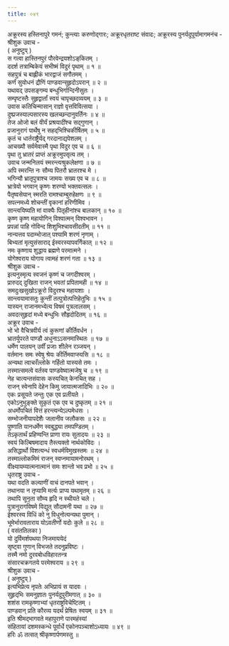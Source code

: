 ```yaml
---
title: ०४९
---
```

अक्रूरस्य हस्तिनापुरे गमनं; कुन्त्याः करुणोद्‌गारः; अक्रूरधृतराष्ट संवादः; अक्रूरस्य पुनर्यदुपूर्यामागमनंच -  
श्रीशुक उवाच -  
( अनुष्टुप् )  
स गत्वा हास्तिनपुरं पौरवेन्द्रयशोऽङ्‌कितम् ।  
ददर्श तत्राम्बिकेयं सभीष्मं विदुरं पृथाम् ॥ १ ॥  
सहपुत्रं च बाह्लीकं भारद्वाजं सगौतमम् ।  
कर्णं सुयोधनं द्रौणिं पाण्डवान्सुहृदोऽपरान् ॥ २ ॥  
यथावद् उपसङ्‌गम्य बन्धुभिर्गान्दिनीसुतः ।  
सम्पृष्टस्तैः सुहृद्वार्तां स्वयं चापृच्छदव्ययम् ॥ ३ ॥  
उवास कतिचिन्मासान् राज्ञो वृत्तविवित्सया ।  
दुष्प्रजस्याल्पसारस्य खलच्छन्दानुवर्तिनः ॥ ४ ॥  
तेज ओजो बलं वीर्यं प्रश्रयादींश्च सद्‍गुणान् ।  
प्रजानुरागं पार्थेषु न सहद्‌भिश्चिकीर्षितम् ॥ ५ ॥  
कृतं च धार्तराष्ट्रैर्यद् गरदानाद्यपेशलम् ।  
आचख्यौ सर्वमेवास्मै पृथा विदुर एव च ॥ ६ ॥  
पृथा तु भ्रातरं प्राप्तं अक्रूरमुपसृत्य तम् ।  
उवाच जन्मनिलयं स्मरन्त्यश्रुकलेक्षणा ॥ ७ ॥  
अपि स्मरन्ति नः सौम्य पितरौ भ्रातरश्च मे ।  
भगिन्यौ भ्रातृपुत्राश्च जामयः सख्य एव च ॥ ८ ॥  
भ्रात्रेयो भगवान् कृष्णः शरण्यो भक्तवत्सलः ।  
पैतृष्वसेयान् स्मरति रामश्चाम्बुरुहेक्षणः ॥ ९ ॥  
सपत्‍नमध्ये शोचन्तीं वृकानां हरिणीमिव ।  
सान्त्वयिष्यति मां वाक्यैः पितृहीनांश्च बालकान् ॥ १० ॥  
कृष्ण कृष्ण महायोगिन् विश्वात्मन् विश्वभावन ।  
प्रपन्नां पाहि गोविन्द शिशुभिश्चावसीदतीम् ॥ ११ ॥  
नान्यत्तव पदाम्भोजात् पश्यामि शरणं नृणाम् ।  
बिभ्यतां मृत्युसंसाराद् ईस्वरस्यापवर्गिकात् ॥ १२ ॥  
नमः कृष्णाय शुद्धाय ब्रह्मणे परमात्मने ।  
योगेश्वराय योगाय त्वामहं शरणं गता ॥ १३ ॥  
श्रीशुक उवाच -  
इत्यनुस्मृत्य स्वजनं कृष्णं च जगदीश्वरम् ।  
प्रारुदद् दुखिता राजन् भवतां प्रपितामही ॥ १४ ॥  
समदुःखसुखोऽक्रूरो विदुरश्च महायशाः ।  
सान्त्वयामासतुः कुन्तीं तत्पुत्रोत्पत्तिहेतुभिः ॥ १५ ॥  
यास्यन् राजानमभ्येत्य विषमं पुत्रलालसम् ।  
अवदत्सुहृदां मध्ये बन्धुभिः सौहृदोदितम् ॥ १६ ॥  
अक्रूर उवाच -  
भो भो वैचित्रवीर्य त्वं कुरूणां कीर्तिवर्धन ।  
भ्रातर्युपरते पाण्डौ अधुनाऽऽसनमास्थितः ॥ १७ ॥  
धर्मेण पालयन् उर्वीं प्रजाः शीलेन रञ्जयन् ।  
वर्तमानः समः स्वेषु श्रेयः कीर्तिमवाप्स्यसि ॥ १८ ॥  
अन्यथा त्वाचरँल्लोके गर्हितो यास्यसे तमः ।  
तस्मात्समत्वे वर्तस्व पाण्डवेष्वात्मजेषु च ॥ १९ ॥  
नेह चात्यन्तसंवासः कस्यचित् केनचित् सह ।  
राजन् स्वेनापि देहेन किमु जायात्मजादिभिः ॥ २० ॥  
एकः प्रसूयते जन्तुः एक एव प्रलीयते ।  
एकोऽनुभुङ्‌क्ते सुकृतं एक एव च दुष्कृतम् ॥ २१ ॥  
अधर्मोपचितं वित्तं हरन्त्यन्येऽल्पमेधसः ।  
सम्भोजनीयापदेशैः जलानीव जलौकसः ॥ २२ ॥  
पुष्णाति यानधर्मेण स्वबुद्ध्या तमपण्डितम् ।  
तेऽकृतार्थं प्रहिण्वन्ति प्राणा रायः सुतादयः ॥ २३ ॥  
स्वयं किल्बिषमादाय तैस्त्यक्तो नार्थकोविदः ।  
असिद्धार्थो विशत्यन्धं स्वधर्मविमुखस्तमः ॥ २४ ॥  
तस्माल्लोकमिमं राजन् स्वप्नमायामनोरथम् ।  
वीक्ष्यायम्यात्मनात्मानं समः शान्तो भव प्रभो ॥ २५ ॥  
धृतराष्ट्र उवाच -  
यथा वदति कल्याणीं वाचं दानपते भवान् ।  
तथानया न तृप्यामि मर्त्यः प्राप्य यथामृतम् ॥ २६ ॥  
तथापि सूनृता सौम्य हृदि न स्थीयते चले ।  
पुत्रानुरागविषमे विद्युत् सौदामनी यथा ॥ २७ ॥  
ईश्वरस्य विधिं को नु विधुनोत्यन्यथा पुमान् ।  
भूमेर्भारावताराय योऽवतीर्णो यदोः कुले ॥ २८ ॥  
( वसंततिलका )  
यो दुर्विमर्शपथया निजमाययेदं  
सृष्ट्वा गुणान् विभजते तदनुप्रविष्टः ।  
तस्मै नमो दुरवबोधविहारतन्त्र  
संसारचक्रगतये परमेश्वराय ॥ २९ ॥  
श्रीशुक उवाच -  
( अनुष्टुप् )  
इत्यभिप्रेत्य नृपतेः अभिप्रायं स यादवः ।  
सुहृद्‌भिः समनुज्ञातः पुनर्यदुपुरीमगात् ॥ ३० ॥  
शशंस रामकृष्णाभ्यां धृतराष्ट्रविचेष्टितम् ।  
पाण्डवान् प्रति कौरव्य यदर्थं प्रेषितः स्वयम् ॥ ३१ ॥  
इति श्रीमद्‍भागवते महापुराणे पारमहंस्यां  
संहितायां दशमस्कन्धे पूर्वार्धे एकोनपञ्चाशोऽध्यायः ॥ ४९ ॥  
हरिः ॐ तत्सत् श्रीकृष्णार्पणमस्तु ॥